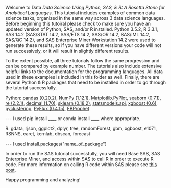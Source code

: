 Welcome to Data <em>Data Science Using Python, SAS, &amp; R: A Rosetta Stone for Analytical Languages</em>.  This tutorial includes examples of common data science tasks, organized in the same way across 3 data science languages.  Before beginning this tutoiral please check to make sure you have an updated version of Python, SAS, and/or R installed.  Python 3.5.2, R 3.3.1, SAS 14.2 (SAS/STAT 14.2, SAS/ETS 14.2, SAS/OR 14.2, SAS/IML 14.2, SAS/QC 14.2), and SAS Enterprise Miner Workstation 14.2 were used to generate these results, so if you have different versions your code will not run successively, or it will result in slightly different results.

To the extent possible, all three tutorials follow the same progression and can be compared by example number.  The tutorials also include extensive helpful links to the documentation for the programming languages. All data used in these examples is included in this folder as well.  Finally, there are several Python &amp; R packages that need to be installed in order to go through the tutorial successfully.

Python: <a href="http://pandas.pydata.org/">pandas (0.20.2)</a>, <a href="http://www.numpy.org/">NumPy (1.12.1)</a>, <a href="https://matplotlib.org/api/pyplot_api.html">Matplotlib.PyPlot</a>, <a href="https://seaborn.pydata.org/">seaborn (0.7.1)</a>, <a href=https://docs.python.org/2/library/re.html#module-re>re (2.2.1)</a>, <a href="https://docs.python.org/2/library/decimal.html">decimal (1.70)</a>, <a href="http://scikit-learn.org/stable/">sklearn (0.18.2)</a>, <a href="http://www.statsmodels.org/stable/index.html">statsmodels.api</a>, <a href="http://xgboost.readthedocs.io/en/latest/python/python_intro.html">xgboost (0.6)</a>, <a href="http://pythonhosted.org/pyclustering/">pyclustering</a>, <a href="http://www.pyflux.com/docs/">PyFlux (0.4.15)</a>, <a href="https://facebookincubator.github.io/prophet/docs/quick_start.html#python-api">FBProphet</a>

--- I used pip install ____ or conda install ____ where appropriate.

R: gdata, rjson, ggplot2, dplyr, tree, randomForest, gbm, xgboost, e1071, RSNNS, caret, kernlab, dbscan, forecast

--- I used install.packages("name_of_package")

In order to run the SAS tutorial successfully, you will need Base SAS, SAS Enterprise Miner, and access within SAS to call R in order to execute R code.  For more information on calling R code within SAS please see [this post](https://communities.sas.com/t5/General-SAS-Programming/Run-R-code-inside-SAS-easily/td-p/210116).

Happy programming and analyzing!
